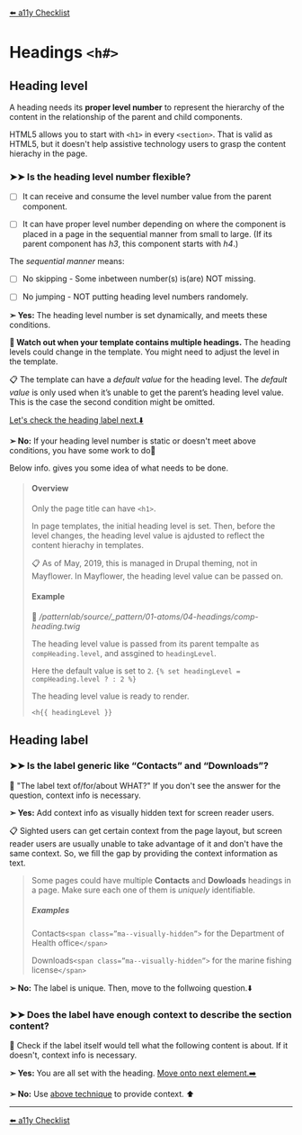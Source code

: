 [⬅️ a11y Checklist](a11y-checklist.md)

# Headings `<h#>`

## Heading level

A heading needs its **proper level number** to represent the hierarchy of the content in the relationship of the parent and child components.

HTML5 allows you to start with `<h1>` in every `<section>`. That is valid as HTML5, but it doesn't help assistive technology users to grasp the content hierachy in the page.

### ➤➤ Is the heading level number flexible?

- [ ] It can receive and consume the level number value from the parent component.

- [ ] It can have proper level number depending on where the component is placed in a page in the sequential manner from small to large. (If its parent component has *h3*, this component starts with *h4*.)

The *sequential manner* means:

- [ ] No skipping - Some inbetween number(s) is(are) NOT missing.

- [ ] No jumping - NOT putting heading level numbers randomely.

<!--
- [ ] No backword - Numbers does NOT go down from large to small.
-->

**➣ Yes:** The heading level number is set dynamically, and meets these conditions.

**🛑 Watch out when your template contains multiple headings.** The heading levels could change in the template. You might need to adjust the level in the template.


📋 The template can have a *default value* for the heading level. The *default value* is only used when it’s unable to get the parent’s heading level value. This is the case the second condition might be omitted.

[Let's check the heading label next.⬇️](#heading-label)

**➢ No:** If your heading level number is static or doesn't meet above conditions, you have some work to do💪

Below info. gives you some idea of what needs to be done.

> #### Overview
>
> Only the page title can have `<h1>`.
>
> In page templates, the initial heading level is set. Then, before the level changes, the heading level value is ajdusted to reflect the content hierachy in templates.
>
> 📋 As of May, 2019, this is managed in Drupal theming, not in Mayflower.  In Mayflower, the heading level value can be passed on.
>
> #### Example
>
> 📄 */patternlab/source/_pattern/01-atoms/04-headings/comp-heading.twig*
>
> The heading level value is passed from its parent tempalte as `compHeading.level`, and assgined to `headingLevel`.
>
> Here the default value is set to `2`.
> ```{% set headingLevel = compHeading.level ? : 2 %}```
>
> The heading level value is ready to render.
>
> ```<h{{ headingLevel }}```
>


<a name="heading-label"></a>
## Heading label

### ➤➤ Is the label generic like “Contacts” and “Downloads”?

🤔 "The label text of/for/about WHAT?" If you don't see the answer for the question, context info is necessary.

<a name="context"></a>
**➣ Yes:** Add context info as visually hidden text for screen reader users.

📋 Sighted users can get certain context from the page layout, but screen reader users are usually unable to take advantage of it and don't have the same context. So, we fill the gap by providing the context information as text.

> Some pages could have multiple **Contacts** and **Dowloads** headings in a page. Make sure each one of them is *uniquely* identifiable.
> 
> ##### Examples
> Contacts`<span class=”ma--visually-hidden”>` for the Department of Health office`</span>`
>
> Downloads`<span class=”ma--visually-hidden”>`	 for the marine fishing license`</span>`

**➢ No:** The label is unique. Then, move to the follwoing question.⬇️

### ➤➤ Does the label have enough context to describe the section content?

🤔 Check if the label itself would tell what the following content is about. If it doesn't, context info is necessary.

**➣ Yes:** You are all set with the heading. [Move onto next element.➡️](a11y-checklist.md)

**➢ No:** Use [above technique](#context) to provide context. ⬆️

---
[⬅️ a11y Checklist](a11y-checklist.md)